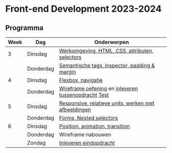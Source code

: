 # Front-end Development 2023-2024

## Programma

| Week | Dag       | Onderwerpen                                                                                                           | 
|------|-----------|-----------------------------------------------------------------------------------------------------------------------|
| 3    | Dinsdag   | [Werkomgeving, HTML, CSS, attributen, selectors](./week3-dinsdag)                                                     |                                                          
|      | Donderdag | [Semantische tags, inspector, padding & margin](./week3-donderdag)                                                    |                                                          
| 4    | Dinsdag   | [Flexbox, navigatie](./week4-dinsdag)                                                                                 |                                              |                                                          
|      | Donderdag | [Wireframe oefening](./week4-donderdag) en [inleveren tussenopdracht](https://brightspace.hr.nl/) <a href="https://brightspace.hr.nl/">Test</a> |  
| 5    | Dinsdag   | [Responsive, relatieve units, werken met afbeeldingen](./week5-dinsdag)                                               |                                                           
|      | Donderdag | [Forms, Nested selectors](./week5-donderdag)                                                                          |                                                           
| 6    | Dinsdag   | [Position, animation, transition](./week6-dinsdag)                                                                    |                                                          
|      | Donderdag | Wireframe nabouwen                                                                                                    |
|      | Zondag    | [Inleveren eindopdracht](https://brightspace.hr.nl/)                                                                  |